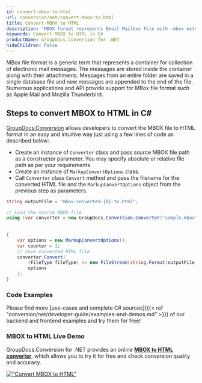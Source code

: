 ```yaml
---
id: convert-mbox-to-html
url: conversion/net/convert-mbox-to-html
title: Convert MBOX to HTML
description: "MBOX format represents Email Mailbox File with .mbox extension. Learn how to convert MBOX to HTML file programmatically in C# language using GroupDocs.Conversion for .NET library."
keywords: Convert MBOX to HTML in C#
productName: GroupDocs.Conversion for .NET
hideChildren: False
---
```


MBox file format is a generic term that represents a container for collection of electronic mail messages. The messages are stored inside the container along with their attachments. Messages from an entire folder are saved in a single database file and new messages are appended to the end of the file. Numerous applications and API provide support for MBox file format such as Apple Mail and Mozilla Thunderbird.

## Steps to convert MBOX to HTML in C#

[GroupDocs.Conversion](https://products.groupdocs.com/conversion/net) allows developers to convert the MBOX file to HTML format in an easy and intuitive way just using a few lines of code as described below:

* Create an instance of `Converter` class and pass source MBOX file path as a constructor parameter. You may specify absolute or relative file path as per your requirements. 
* Create an instance of `MarkupConvertOptions` class.
* Call `Converter` class `Convert` method and pass the filename for the converted HTML file and the `MarkupConvertOptions` object from the previous step as parameters.

```csharp
string outputFile = "mbox-converted-{0}-to.html";

// Load the source MBOX file
using (var converter = new GroupDocs.Conversion.Converter("sample.mbox", fileType => fileType == EmailFileType.Mbox
                                                                                                            ? new MboxLoadOptions()
                                                                                                            : null))
{
    var options = new MarkupConvertOptions();
	var counter = 1;
    // Save converted HTML file
    converter.Convert(
		(FileType fileType) => new FileStream(string.Format(outputFile, counter++), FileMode.Create),
        options
    );            
}
```

### Code Examples

Please find more [use-cases and complete C# sources]({{< ref "conversion/net/developer-guide/examples-and-demos.md" >}}) of our backend and frontend examples and try them for free!

### MBOX to HTML Live Demo

GroupDocs.Conversion for .NET provides an online [**MBOX to HTML converter**](https://products.groupdocs.app/conversion/mbox-to-html), which allows you to try it for free and check conversion quality and accuracy.

[!["Convert MBOX to HTML"](conversion/net/images/convert-to-html/convert-mbox-to-html.png)](https://products.groupdocs.app/conversion/mbox-to-html)